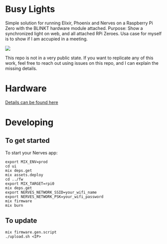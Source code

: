 # Busy Lights
Simple solution for running Elixir, Phoenix and Nerves on a Raspberry Pi Zero with the BLINKT hardware module attached.
Purpose: Show a synchronized light on web, and all attached RPi Zeroes. Usa case for myself is to show if I am accupied in a meeting.

![](docs/media/demo.gif)

This repo is not in a very public state. If you want to replicate any of this work, feel free to reach out using issues on this repo, and I can explain the missing details.


# Hardware
[Details can be found here](docs/hardware.md)

# Developing
## To get started
To start your Nerves app:

    export MIX_ENV=prod
    cd ui
    mix deps.get
    mix assets.deploy
    cd ../fw
    export MIX_TARGET=rpi0
    mix deps.get
    export NERVES_NETWORK_SSID=your_wifi_name
    export NERVES_NETWORK_PSK=your_wifi_password
    mix firmware
    mix burn


## To update
    mix firmware.gen.script
    ./upload.sh <IP>
